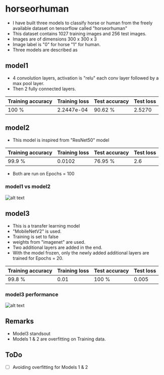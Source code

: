 # horseorhuman

* I have built three models to classify horse or human from the freely available dataset on tensorflow called "horseorhuman"
* This dataset contains 1027 training images and 256 test images.
* Images are of dimensions 300 x 300 x 3
* Image label is "0" for horse "1" for human.
* Three models are described as

## model1

* 4 convolution layers, activation is "relu" each conv layer followed by a max pool layer.
* Then 2 fully connected layers.

| Training accuracy | Training loss | Test accuracy | Test loss |
|-------------------|---------------|---------------|-----------|
|      100 %        |   2.2447e-04  |     90.62 %   |   2.5270  |


## model2

* This model is inspired from "ResNet50" model

| Training accuracy | Training loss | Test accuracy | Test loss |
|-------------------|---------------|---------------|-----------|
|      99.9 %       |    0.0102     |     76.95 %   |   2.6     |


* Both are run on Epochs = 100

### model1 vs model2 

![alt text]()

## model3 

* This is a transfer learning model
* "MobileNetV2" is used.
* Training is set to false
* weights from "imagenet" are used.
* Two additional layers are added in the end.
* With the model frozen, only the newly added additional layers are trained for Epochs = 20.

| Training accuracy | Training loss | Test accuracy | Test loss |
|-------------------|---------------|---------------|-----------|
|      99.8 %       |    0.01       |     100 %     |   0.005   |


### model3 performance

![alt text]()


## Remarks 
* Model3 standsout
* Models 1 & 2 are overfitting on Training data.


## ToDo

- [ ] Avoiding overfitting for Models 1 & 2
